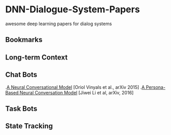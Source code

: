 # DNN-Dialogue-System-Papers
awesome deep learning papers for dialog systems
## Bookmarks



## Long-term Context




## Chat Bots
.[A Neural Conversational Model](https://arxiv.org/abs/1506.05869) [Oriol Vinyals et al., arXiv 2015]
.[A Persona-Based Neural Conversation Model](https://arxiv.org/abs/1603.06155) [Jiwei Li et al, arXiv, 2016]


## Task Bots



## State Tracking

